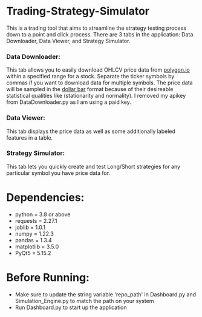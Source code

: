 # Trading-Strategy-Simulator
This is a trading tool that aims to streamline the strategy testing process down to a point and click process. There are 3 tabs in the application: Data Downloader, Data Viewer, and Strategy Simulator.


### Data Downloader:
This tab allows you to easily download OHLCV price data from [polygon.io](https://polygon.io/) within a specified range for a stock. Separate the ticker symbols by commas if you want to download data for multiple symbols. The price data will be sampled in the [dollar bar](https://towardsdatascience.com/advanced-candlesticks-for-machine-learning-ii-volume-and-dollar-bars-6cda27e3201d) format because of their desireable statistical qualities like (stationarity and normality). I removed my apikey from DataDownloader.py as I am using a paid key.

### Data Viewer:
This tab displays the price data as well as some additionally labeled features in a table.

### Strategy Simulator:
This tab lets you quickly create and test Long/Short strategies for any particular symbol you have price data for.


# Dependencies:
* python = 3.8 or above
* requests = 2.27.1
* joblib = 1.0.1
* numpy = 1.22.3
* pandas = 1.3.4
* matplotlib = 3.5.0
* PyQt5 = 5.15.2

# Before Running:
* Make sure to update the string variable 'repo_path' in Dashboard.py and Simulation_Engine.py to match the path on your system
* Run Dashboard.py to start up the application
